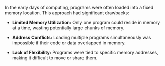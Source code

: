 In the early days of computing, programs were often loaded into a fixed memory location. This approach had significant drawbacks:

- **Limited Memory Utilization:** Only one program could reside in memory at a time, wasting potentially large chunks of memory.
    
- **Address Conflicts:** Loading multiple programs simultaneously was impossible if their code or data overlapped in memory.
    
- **Lack of Flexibility:** Programs were tied to specific memory addresses, making it difficult to move or share them.

